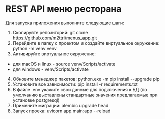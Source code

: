 # REST API меню ресторана


Для запуска приложения выполните следующие шаги:
1. Скопируйте репозиторий: git clone https://github.com/m2ttri/menus_app.git
2. Перейдите в папку с проектом и создайте виртуальное окружение: python -m venv venv
3. Активируйте виртуальное окружение:
- для macOS и linux - source venv/Scripts/activate
- для windows - venv/Scripts/activate
4. Обновите менеджер пакетов: python.exe -m pip install --upgrade pip
5. Установите все зависимости: pip install -r requirements.txt
6. В файле .env укажите свои данные для подключения к БД (по умолчанию выставлены стандартные значения предлагаемые при установке postgresql)
7. Примените миграции: alembic upgrade head
8. Запуск проека: uvicorn app.main:app --reload
 
